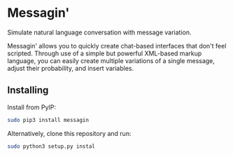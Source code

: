 # Messagin'
Simulate natural language conversation with message variation.

Messagin' allows you to quickly create chat-based interfaces that don't feel scripted. Through use of a simple but powerful XML-based markup language, you can easily create multiple variations of a single message, adjust their probability, and insert variables.

## Installing
Install from PyIP:
```sh
sudo pip3 install messagin
```
Alternatively, clone this repository and run:
```sh
sudo python3 setup.py instal
```